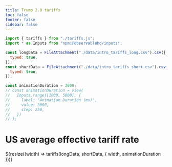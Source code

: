 ```yaml
---
title: Trump 2.0 tariffs
toc: false
footer: false
sidebar: false
---
```


<head>
<!-- <link rel="stylesheet" href="./tariffs.css"> -->
</head>

<!-- imports -->

```js
import { tariffs } from "./tariffs.js";
import * as Inputs from "npm:@observablehq/inputs";
```

<!-- data -->

```js
const longData = FileAttachment("./data/intro_tariffs_long.csv").csv({
  typed: true,
});
const shortData = FileAttachment("./data/intro_tariffs_short.csv").csv({
  typed: true,
});
```

```js
const animationDuration = 3000;
// const animationDuration = view(
//   Inputs.range([1000, 5000], {
//     label: "Animation Duration (ms)",
//     value: 3000,
//     step: 250,
//   })
// );
```

# US average effective tariff rate

<div class="w-full">
  ${resize((width) => tariffs(longData, shortData, { width, animationDuration }))}
</div>
